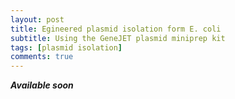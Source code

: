 ```yaml
---
layout: post
title: Egineered plasmid isolation form E. coli
subtitle: Using the GeneJET plasmid miniprep kit
tags: [plasmid isolation]
comments: true
---
```


**_Available soon_**
